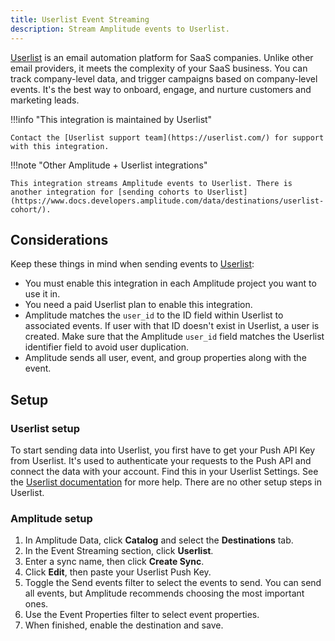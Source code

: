 ```yaml
---
title: Userlist Event Streaming
description: Stream Amplitude events to Userlist.
---
```


[Userlist](https://userlist.com/) is an email automation platform for SaaS companies. Unlike other email providers, it meets the complexity of your SaaS business. You can track company-level data, and trigger campaigns based on company-level events. It's the best way to onboard, engage, and nurture customers and marketing leads.

!!!info "This integration is maintained by Userlist"

    Contact the [Userlist support team](https://userlist.com/) for support with this integration.

!!!note "Other Amplitude + Userlist integrations"

    This integration streams Amplitude events to Userlist. There is another integration for [sending cohorts to Userlist](https://www.docs.developers.amplitude.com/data/destinations/userlist-cohort/).

## Considerations

Keep these things in mind when sending events to [Userlist](https://userlist.com/):

- You must enable this integration in each Amplitude project you want to use it in.
- You need a paid Userlist plan to enable this integration.
- Amplitude matches the `user_id` to the ID field within Userlist to associated events. If user with that ID doesn't exist in Userlist, a user is created. Make sure that the Amplitude `user_id` field matches the Userlist identifier field to avoid user duplication.
- Amplitude sends all user, event, and group properties along with the event.

## Setup

### Userlist setup

To start sending data into Userlist, you first have to get your Push API Key from Userlist. It's used to authenticate your requests to the Push API and connect the data with your account. Find this in your Userlist Settings. See the [Userlist documentation](https://userlist.com/docs/getting-started/integration-guide/) for more help. There are no other setup steps in Userlist.

### Amplitude setup

1. In Amplitude Data, click **Catalog** and select the **Destinations** tab.
2. In the Event Streaming section, click **Userlist**.
3. Enter a sync name, then click **Create Sync**.
4. Click **Edit**, then paste your Userlist Push Key.
5. Toggle the Send events filter to select the events to send. You can send all events, but Amplitude recommends choosing the most important ones.
6. Use the Event Properties filter to select event properties.
7. When finished, enable the destination and save.
